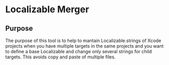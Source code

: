# Localizable Merger

## Purpose

The purpose of this tool is to help to mantain Localizable.strings of Xcode projects when you have multiple targets in the same projects and you want to define a base Localizable and change only several strings for child targets. This avoids copy and paste of multiple files. 

